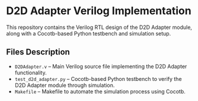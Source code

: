 # D2D Adapter Verilog Implementation

This repository contains the Verilog RTL design of the D2D Adapter module, along with a Cocotb-based Python testbench and simulation setup.

## Files Description

- `D2DAdapter.v` – Main Verilog source file implementing the D2D Adapter functionality.
- `test_d2d_adapter.py` – Cocotb-based Python testbench to verify the D2D Adapter module through simulation.
- `Makefile` – Makefile to automate the simulation process using Cocotb.

